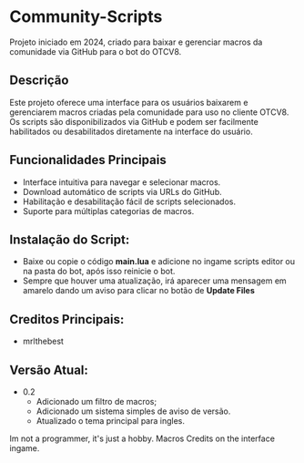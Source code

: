 # Community-Scripts

Projeto iniciado em 2024, criado para baixar e gerenciar macros da comunidade via GitHub para o bot do OTCV8.

## Descrição

Este projeto oferece uma interface para os usuários baixarem e gerenciarem macros criadas pela comunidade para uso no cliente OTCV8. Os scripts são disponibilizados via GitHub e podem ser facilmente habilitados ou desabilitados diretamente na interface do usuário.

## Funcionalidades Principais

- Interface intuitiva para navegar e selecionar macros.
- Download automático de scripts via URLs do GitHub.
- Habilitação e desabilitação fácil de scripts selecionados.
- Suporte para múltiplas categorias de macros.

## Instalação do Script:

- Baixe ou copie o código **main.lua** e adicione no ingame scripts editor ou na pasta do bot, após isso reinicie o bot.
- Sempre que houver uma atualização, irá aparecer uma mensagem em amarelo dando um aviso para clicar no botão de **Update Files**

## Creditos Principais:

 - mrlthebest

## Versão Atual:

 - 0.2
   - Adicionado um filtro de macros;
   - Adicionado um sistema simples de aviso de versão.
   - Atualizado o tema principal para ingles.


Im not a programmer, it's just a hobby.
Macros Credits on the interface ingame.

